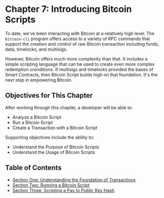 # Chapter 7: Introducing Bitcoin Scripts

To date, we've been interacting with Bitcoin at a relatively high level. The `bitcoin-cli` program offers access to a variety of RPC commands that support the creation and control of raw Bitcoin transaction including funds, data, timelocks, and multisigs.

However, Bitcoin offers much more complexity than that. It includes a simple scripting language that can be used to create even more complex redemption cronditions. If multisigs and timelocks provided the bases of Smart Contracts, then Bitcoin Script builds high on that foundation. It's the next step in empowering Bitcoin.

## Objectives for This Chapter

After working through this chapter, a developer will be able to:

   * Analyze a Bitcoin Script
   * Run a Bitcoin Script
   * Create a Transaction with a Bitcoin Script
   
Supporting objectives include the ability to:

   * Understand the Purpose of Bitcoin Scripts
   * Understand the Usage of Bitcoin Scripts
   
## Table of Contents

* [Section One: Understanding the Foundation of Transactions](7_1_Understanding_the_Foundation_of_Transactions.md)
* [Section Two: Running a Bitcoin Script](7_2_Running_a_Bitcoin_Script.md)
* [Section Three: Scripting a Pay to Public Key Hash](7_3_Scripting_a_Pay_to_Public_Key_Hash.md)
